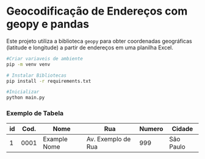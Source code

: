 # Geocodificação de Endereços com geopy e pandas

Este projeto utiliza a biblioteca `geopy` para obter coordenadas geográficas (latitude e longitude) a partir de endereços em uma planilha Excel.

```bash
#Criar variaveis de ambiente
pip -m venv venv

# Instalar Bibliotecas
pip install -r requirements.txt

#Inicializar
python main.py
```

### Exemplo de Tabela

| id   | Cod.  | Nome  | Rua   | Numero | Cidade |
| ---- | ------| ----- | ----- | ------ | ------ |
| 1 | 0001 | Example Nome | Av. Exemplo de Rua | 999 | São Paulo

